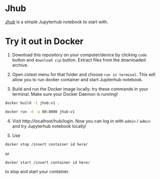 # Jhub

[Jhub](https://github.com/DaryaAutumn/jhub.git) is a simple Jupyterhub notebook to start with. 

# Try it out in Docker

1. Download this repository on your computer/device by clicking `code` button and `download zip` button. Extract files from the downloaded archive.

2. Open cotext menu for that folder and choose `run in terminal`. This will allow you to run docker container and start Jupiterhub notebook.

3. Build and run the Docker image locally: try these commands in your terminal. Make sure your Docker Daemon is running!

```bash
docker build -t jhub:v1 .
```
```bash
docker run -d -p 80:8000 jhub:v1
```

4. Visit http://localhost/hub/login. Now you can log in with `admin` / `admin` and try Jupyterhub notebook locally!

5. Use 

```bash
docker stop /insert container id here/
```

 or

```bash
docker start /insert container id here/
```

 to stop and start your container.

